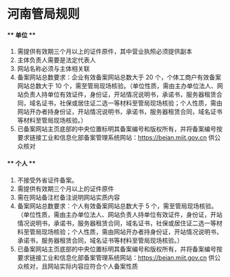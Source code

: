 

# 河南管局规则

<!-- tabs:start -->

#### ** 单位 **

1. 需提供有效期三个月以上的证件原件，其中营业执照必须提供副本                                                                                                                
2. 主体负责人需要是法定代表人                                                                                                                                                                                                                                                                                                                                                                                                      
6. 网站名称必须与主体相关联                                                      
8. 备案网站总数要求：企业有效备案网站总数大于 20 个，个体工商户有效备案网站总数大于 10 个，需至管局现场核验。（单位性质，需由主办单位法人、网站负责人持单位有效证件，身份证，开站情况说明书，承诺书，服务器租赁合同，域名证书，社保或居住证二选一等材料至管局现场核验；个人性质，需由网站开办者持身份证，开站情况说明书，承诺书，服务器租赁合同，域名证书等材料至管局现场核验。）
9. 已备案网站主页底部的中央位置标明其备案编号和版权所有，并将备案编号按要求链接工业和信息化部备案管理系统网站：https://beian.miit.gov.cn 供公众核对

#### ** 个人 **

1. 不接受外省证件备案。                                                                                                                 
2. 需提供有效期三个月以上的证件原件                                                                                                                                                                                                                              
3. 需在网站备注栏备注说明网站实质内容  
4. 备案网站总数要求：个人有效备案网站总数大于 5 个，需至管局现场核验。（单位性质，需由主办单位法人、网站负责人持单位有效证件，身份证，开站情况说明书，承诺书，服务器租赁合同，域名证书，社保或居住证二选一等材料至管局现场核验；个人性质，需由网站开办者持身份证，开站情况说明书，承诺书，服务器租赁合同，域名证书等材料至管局现场核验。）                                                                                                                                                                                                                                                                         
5. 已备案网站主页底部的中央位置标明其备案编号和版权所有，并将备案编号按要求链接工业和信息化部备案管理系统网站：https://beian.miit.gov.cn 供公众核对，且网站实际内容应符合个人备案性质 

<!-- tabs:end -->